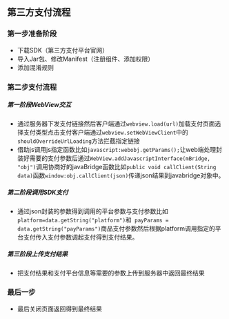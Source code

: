 ## 第三方支付流程 ##

### 第一步准备阶段 ###

- 下载SDK（第三方支付平台官网）
- 导入Jar包、修改Manifest（注册组件、添加权限）
- 添加混淆规则

### 第二步支付流程 ###

##### 第一阶段WebView交互 #####
- 通过服务器下发支付链接然后客户端通过`webview.load(url)`加载支付页面选择支付类型点击支付客户端通过`webview.setWebViewClient`中的`shouldOverrideUrlLoading`方法拦截指定链接
- 借助js调用js指定函数比如`javascript:webobj.getParams();`让web端处理封装好需要的支付参数后通过`WebView.addJavascriptInterface(mBridge, "obj")`调用协商好的javaBridge函数比如`public void callClient(String data)`函数`window:obj.callClient(json)`传递json结果到javabridge对象中。

##### 第二阶段调用SDK支付 #####
- 通过json封装的参数得到调用的平台参数与支付参数比如`platform=data.getString("platform")`和` payParams = data.getString("payParams")`商品支付参数然后根据platform调用指定的平台支付传入支付参数调起支付得到支付结果。

##### 第三阶段上传支付结果 #####
- 把支付结果和支付平台信息等需要的参数上传到服务器中返回最终结果

### 最后一步 ###
- 最后关闭页面返回得到最终结果